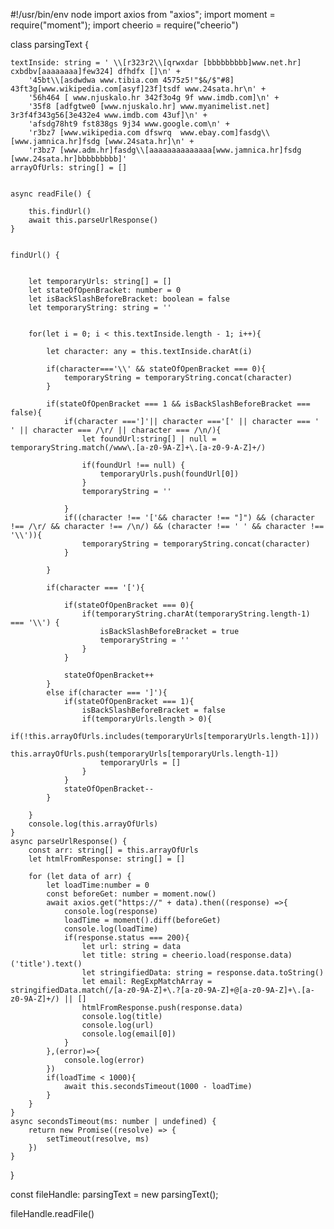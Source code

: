 #!/usr/bin/env node
import axios from "axios";
import moment = require("moment");
import cheerio = require("cheerio")




class parsingText {

    textInside: string = ' \\[r323r2\\[qrwxdar [bbbbbbbbb]www.net.hr] cxbdbv[aaaaaaaa]few324] dfhdfx []\n' +
        '45bt\\[asdwdwa www.tibia.com 4575z5!"$&/$"#8] 43ft3g[www.wikipedia.com[asyf]23f]tsdf www.24sata.hr\n' +
        '56h464 [ www.njuskalo.hr 342f3o4g 9f www.imdb.com]\n' +
        '35f8 [adfgtwe0 [www.njuskalo.hr] www.myanimelist.net] 3r3f4f343g56[3e432e4 www.imdb.com 43uf]\n' +
        'afsdg78ht9 fst838gs 9j34 www.google.com\n' +
        'r3bz7 [www.wikipedia.com dfswrq  www.ebay.com]fasdg\\[www.jamnica.hr]fsdg [www.24sata.hr]\n' +
        'r3bz7 [www.adm.hr]fasdg\\[aaaaaaaaaaaaaa[www.jamnica.hr]fsdg [www.24sata.hr]bbbbbbbbb]'
    arrayOfUrls: string[] = []


    async readFile() {

        this.findUrl()
        await this.parseUrlResponse()
    }


    findUrl() {


        let temporaryUrls: string[] = []
        let stateOfOpenBracket: number = 0
        let isBackSlashBeforeBracket: boolean = false
        let temporaryString: string = ''


        for(let i = 0; i < this.textInside.length - 1; i++){

            let character: any = this.textInside.charAt(i)

            if(character==='\\' && stateOfOpenBracket === 0){
                temporaryString = temporaryString.concat(character)
            }

            if(stateOfOpenBracket === 1 && isBackSlashBeforeBracket === false){
                if(character ===']'|| character ==='[' || character === ' ' || character === /\r/ || character === /\n/){
                    let foundUrl:string[] | null = temporaryString.match(/www\.[a-z0-9A-Z]+\.[a-z0-9-A-Z]+/)

                    if(foundUrl !== null) {
                        temporaryUrls.push(foundUrl[0])
                    }
                    temporaryString = ''

                }
                if((character !== '['&& character !== "]") && (character !== /\r/ && character !== /\n/) && (character !== ' ' && character !== '\\')){
                    temporaryString = temporaryString.concat(character)
                }

            }

            if(character === '['){

                if(stateOfOpenBracket === 0){
                    if(temporaryString.charAt(temporaryString.length-1) === '\\') {
                        isBackSlashBeforeBracket = true
                        temporaryString = ''
                    }
                }

                stateOfOpenBracket++
            }
            else if(character === ']'){
                if(stateOfOpenBracket === 1){
                    isBackSlashBeforeBracket = false
                    if(temporaryUrls.length > 0){
                        if(!this.arrayOfUrls.includes(temporaryUrls[temporaryUrls.length-1]))
                        this.arrayOfUrls.push(temporaryUrls[temporaryUrls.length-1])
                        temporaryUrls = []
                    }
                }
                stateOfOpenBracket--
            }

        }
        console.log(this.arrayOfUrls)
    }
    async parseUrlResponse() {
        const arr: string[] = this.arrayOfUrls
        let htmlFromResponse: string[] = []

        for (let data of arr) {
            let loadTime:number = 0
            const beforeGet: number = moment.now()
            await axios.get("https://" + data).then((response) =>{
                console.log(response)
                loadTime = moment().diff(beforeGet)
                console.log(loadTime)
                if(response.status === 200){
                    let url: string = data
                    let title: string = cheerio.load(response.data)('title').text()
                    let stringifiedData: string = response.data.toString()
                    let email: RegExpMatchArray = stringifiedData.match(/[a-z0-9A-Z]+\.?[a-z0-9A-Z]+@[a-z0-9A-Z]+\.[a-z0-9A-Z]+/) || []
                    htmlFromResponse.push(response.data)
                    console.log(title)
                    console.log(url)
                    console.log(email[0])
                }
            },(error)=>{
                console.log(error)
            })
            if(loadTime < 1000){
                await this.secondsTimeout(1000 - loadTime)
            }
        }
    }
    async secondsTimeout(ms: number | undefined) {
        return new Promise((resolve) => {
            setTimeout(resolve, ms)
        })
    }
}

const fileHandle: parsingText = new parsingText();


fileHandle.readFile()
